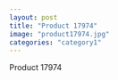```yaml
---
layout: post
title: "Product 17974"
image: "product17974.jpg"
categories: "category1"
---
```

Product 17974
